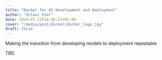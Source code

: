 ```yaml
---
title: "Docker for AI Development and Deployment"
author: "Octavi Font"
date: 2019-01-11T14:05:17+01:00
cover: "/media/post/docker/docker_logo.jpg"
draft: false
---
```


Making the transition from developing models to deployment repeatable

<!--More-->

TBD